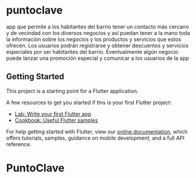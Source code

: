 # puntoclave

app que permite a los habitantes del barrio tener un contacto más cercano y de vecindad con los diversos negocios y así puedan tener a la mano toda la información sobre los negocios y los productos y servicios que estos ofrecen. Los usuarios podrán registrarse y obtener descuentos y servicios especiales por ser habitantes del barrio. Eventualmente algún negocio puede lanzar una promoción especial y comunicar a los usuarios de la app

## Getting Started

This project is a starting point for a Flutter application.

A few resources to get you started if this is your first Flutter project:

- [Lab: Write your first Flutter app](https://flutter.dev/docs/get-started/codelab)
- [Cookbook: Useful Flutter samples](https://flutter.dev/docs/cookbook)

For help getting started with Flutter, view our
[online documentation](https://flutter.dev/docs), which offers tutorials,
samples, guidance on mobile development, and a full API reference.
# PuntoClave
